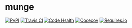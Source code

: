 # munge

[![PyPI](https://img.shields.io/pypi/v/vaping.svg?maxAge=3600)](https://pypi.python.org/pypi/munge)
[![Travis CI](https://img.shields.io/travis/20c/munge.svg?maxAge=3600)](https://travis-ci.org/20c/munge)
[![Code Health](https://landscape.io/github/20c/munge/master/landscape.svg?style=flat)](https://landscape.io/github/20c/munge/master)
[![Codecov](https://img.shields.io/codecov/c/github/20c/munge/master.svg?maxAge=3600)](https://codecov.io/github/20c/munge?branch=master)
[![Requires.io](https://img.shields.io/requires/github/20c/munge.svg?maxAge=3600)](https://requires.io/github/20c/munge/requirements)

